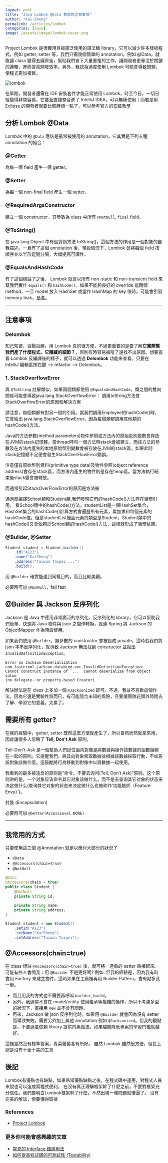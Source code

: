 ```yaml
---
layout: post
title: "Java Lombok @Data 教學與注意事項"
author: "Kai-Sheng"
permalink: /articles/lombok
categories: [Java]
image: /assets/image/lombok-cover.png
--- 
```


Project Lombok 是很實用且被廣泛使用的語法糖 library，它可以減少許多樣板程式，例如 getter, setter 等，我們只需幾個簡單的 annotation，例如 @Data，就能讓 class 變得五臟齊全，幫助我們省下大量重複的工作，讓開發者更專注於關鍵的邏輯，進而提高開發效率。另外，我認為過度使用 Lombok 可能會導致問題，使程式更加複雜。


![lombok](/assets/image/lombok-title.png)

在早期，開發者還需在 IDE 安裝套件才能正常使用 Lombok，時至今日，一切已經變得非常容易，它甚至直接整合進了 IntelliJ IDEA，可以無痛使用；而若是用 Eclipse 的開發者就要比較麻煩一點了，可以參考官方的[安裝教學](https://projectlombok.org/setup/eclipse)

## **分析 Lombok @Data**
Lombok 中的 `@Data` 應該是最常被使用的 annotation，它其實是下列五種 annotation 的組合：
### **@Getter**
為每一個 field 產生一個 getter。
### **@Setter**
為每一個 non-final field 產生一個 setter。

### **@RequiredArgsConstructor**
建立一個 constructor，其參數為 class 中所有 `@NotNull`, `final` field。

### **@ToString()**
在 java.lang.Object 中有個實例方法 toString()，這個方法的作用是一個對象的自我描述。一旦有了這個 annotation 後，預設情況下，Lombok 會將每個 field 按順序並以半形逗號分隔，大幅提高可讀性。

### **@EqualsAndHashCode**
有了這個標註了之後， Lombok 就會以所有 non-static 和 non-transient field 來幫我們實作 `equals()` 和 `hashCode()`。如果不能夠良好的 override 這兩個 method，一旦 model 放入 HashSet 或當作 HashMap 的 key 值時，可能會引發 memory leak，[參考](https://www.baeldung.com/java-memory-leaks#3-improper-equals-and-hashcode-implementations)。


--------

## **注意事項**


### **Delombok**
知己知彼，百戰百勝。用 Lombok 真的很方便，不過更重要的是要了解**它實際幫我們產了什麼程式、它隱藏的細節？**，否則有時容易被陰了還找不出原因。想要查看 Lombok 反編譯後的樣子，就可以透過 **Delombok** 功能來查看。只要在 IntelliJ 編輯區按右鍵 --> refactor --> Delombok。


### **1. StackOverflowError**
與 `@ToString` 註解類似，如果兩個類都使用 `@EqualsAndHashCode`，類之間的雙向關係可能會導致java.lang.StackOverflowError：
調用toString方法會StackOverflowError的原因和解決方案

請注意，每個類都有對另一個的引用。當我們調用Employee的hashCode()時，它會給出 java.lang.StackOverflowError。因為每個類都調用其他類的hashCode()方法。


Java的方法參數(method parameters)物件參照或方法內的原始型別變數會存放在JVM的stack記憶體，當thread呼叫一個方法時stack會被建立，而該方法的參數及在方法內產生的本地原始型別變數會被存放在JVM的stack區，如果此時stack記憶體不足便會發生StackOverFlowError錯誤。

注意僅有原始型別資料(primitive type data)及物件參照(object reference address)會存在stack區，而方法內產生的物件則是存在heap區。當方法執行結束後stack變會被釋放。

而通常引起StackOverFlowError的原因是方法被

通過反編譯School類和Student類,我們發現它們的hashCode()方法存在循環引用。
看School類中的hashCode()方法，studentList是一個HashSet集合，HashSet集合的hashCode()計算方式會遍歷所有元素，累加求和每個元素的hashCode值。但是studentList裡面元素的類型是Student，Student類中的hashCode()又會依賴於School類的hashCode()方法，這樣就形成了循環依賴。

### **@Builder, @Setter**

```java
Student student = Student.builder()
    .id("A123")
    .name("KaiSheng")
    .address("Taiwan Taipei ...")
    .build();
```
用 `@Builder` 確實能達到同樣目的，而且比較美觀。

必要時可加 `@NonNull`，fail fast


## **@Builder 與 Jackson 反序列化**
Jackson 是 Java 中應用非常廣泛的序列化、反序列化的 library，它可以幫助我們簡單、快速將 Java 物件與 json 之間作轉換，就連 Spring 將 Jackson 的 ObjectMapper 作為預設使用。

如果我們使用 `@Builder`，無參數的 constructor 會被設成 private，這時若我們將 json 字串反序列化，就導致 Jackson 無法找到 constructor 並拋出 `InvalidDefinitionException`。

```
Error on Jackson Deserialization
com.fasterxml.jackson.databind.exc.InvalidDefinitionException: 
Cannot construct instance of `...  cannot deserialize from Object value 
(no delegate- or property-based Creator)
```

解決辦法是在 class 上多加一個 `@Jacksonized` 即可。不過，我並不喜歡這個作法，因為它還是實驗性質而已，有可能隱含未知的風險，且要讓團隊花額外時間去了解、學習它的意義，太累了。


## **需要所有 getter?**
在我的經驗中，getter, setter 既然這麼方便就產生了，所以自然而然就拿來用，因此讓很多人忽略了 **Tell, Don't Ask** 原則。

Tell-Don't-Ask 是一個幫助人們記住面向對像是將數據與操作該數據的函數捆綁在一起的原則。它提醒我們，與其向對象索取數據並根據該數據採取行動，不如告訴對象該做什麼。這鼓勵將行為移動到對像中以與數據一起使用。

我看到的最多被违反的原则是“命令，不要去询问(Tell, Don’t Ask)”原则。这个原则讲的是，一个对象应该命令其它对象该做什么，而不是去查询其它对象的状态来决定做什么(查询其它对象的状态来决定做什么也被称作‘功能嫉妒（Feature Envy）’)。

封裝 (Encapsulation)  

必要時可加 `@Getter(AccessLevel.NONE)`


-------

## **我常用的方式**
只要使用這三個 @Annotation 就足以應付大部分的狀況了
- `@Data`
- `@Accessors(chain=true)`
- `@NotNull`

```java
@Data
@Accessors(chain = true)
public class Student {
    @NotNull
    private String id;

    private String name;
    private String address; 
}
```

```java
Student student = new Student()
    .setId("A123")
    .setName("KaiSheng")
    .setAddress("Taiwan Taipei");
```

## **@Accessors(chain=true)**
在 class 標註 `@Accessors(chain=true)` 後，就可將一連串的 setter 串接起來。可能有些人會問我：用 `@Builder` 不是更好嗎? 例如:
但我的經驗是，因為我有時會用 Factory 來建立物件，這時如果在工廠裡再用 Builder Pattern，會有點多此一舉。

- 而且用我的方式也不需要再呼叫 `builder`, `build`。
- 另外，我通常不會在 model/entity 使用繼承等複雜的操作，所以不考慮多型的狀況下，直接用 `new` 並不會有問題。
- 再來，Jackson 做 json 反序列化時，如果用 `@Builder` 就會因為沒有 setter 而導致失敗，需要另外加上其他 annotation 例如 `@Jacksonized`。但我的觀點是，不要過度依賴 library 提供的黑魔法，如果越能降低專案的學習門檻就越好。

這裡當然沒有標準答案，青菜蘿蔔各有所好。
雖然 Lombok 雖然很方便，但世上總是沒有十全十美的工具

## **後記**
Lombok有優點也有缺點，如果熟知優點缺點之後，在程式碼中運用，對程式人員來說也可以造成寫程式便利。
在沒有真正理解框架幹了什麼之前，不要對框架充分信任。我們要明白Lombok框架幹了什麼，不然出現一堆問題就懵逼了。
沒有完美的解法，但要懂得取捨

### **References**
- [Project Lombok](https://projectlombok.org/)

### **更多你可能會感興趣的文章**
- [常見的 Interface 錯誤用法](/articles/anti-pattern-of-java-interface-impl-style)
- [如何提高程式碼的可測試性 (Testability)](/articles/testability)